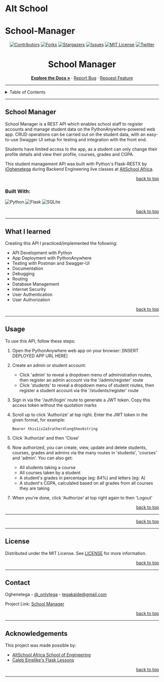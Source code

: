 # Alt School

# School-Manager

<a name="readme-top"></a>

<!-- Project Shields -->
<div align="center">

  [![Contributors][contributors-shield]][contributors-url]
  [![Forks][forks-shield]][forks-url]
  [![Stargazers][stars-shield]][stars-url]
  [![Issues][issues-shield]][issues-url]
  [![MIT License][license-shield]][license-url]
  [![Twitter][twitter-shield]][twitter-url]
</div>

<!-- Project Name -->
<div align="center">
  <h1>School Manager</h1>
</div>

<div>
  <p align="center">
    <a href="https://github.com/iOghenetega/School-Manager#readme"><strong>Explore the Docs »</strong></a>
    ·
    <a href="https://github.com/iOghenetega/School-Manager/issues">Report Bug</a>
    ·
    <a href="https://github.com/iOghenetega/School-Manager/issues">Request Feature</a>
  </p>
</div>

---

<!-- Table of Contents -->
<details>
  <summary>Table of Contents</summary>
  <ol>
    <li>
      <a href="#about-School-Manager">About Ze School</a>
      <ul>
        <li><a href="#built-with">Built With</a></li>
      </ul>
    </li>
    <li><a href="#lessons-learned">Lessons Learned</a></li>
    <li><a href="#usage">Usage</a></li>    
    <li><a href="#sample">Sample</a></li>
    <li><a href="#license">License</a></li>
    <li><a href="#contact">Contact</a></li>
    <li><a href="#acknowledgements">Acknowledgements</a></li>
  </ol>
  <p align="right"><a href="#readme-top">back to top</a></p>
</details>

---

<!-- About the Project -->
## School Manager

School Manager is a REST API which enables school staff to register accounts and manage student data on the PythonAnywhere-powered web app. CRUD operations can be carried out on the student data, with an easy-to-use Swagger UI setup for testing and integration with the front end.

Students have limited access to the app, as a student can only change their profile details and view their profile, courses, grades and CGPA.

This student management API was built with Python's Flask-RESTX by <a href="https://github.com/iOghenetega/School-Manager">iOghenetega</a> during Backend Engineering live classes at <a href="https://altschoolafrica.com/schools/engineering">AltSchool Africa</a>.

<p align="right"><a href="#readme-top">back to top</a></p>

### Built With:

![Python][python]
![Flask][flask]
![SQLite][sqlite]

<p align="right"><a href="#readme-top">back to top</a></p>

---
<!-- Lessons from the Project -->
## What I learned

Creating this API I practiced/implemented the following:
* API Development with Python
* App Deployment with PythonAnywhere
* Testing with Postman and Swagger-UI
* Documentation
* Debugging
* Routing
* Database Management
* Internet Security
* User Authentication
* User Authorization

<p align="right"><a href="#readme-top">back to top</a></p>

---

<!-- GETTING STARTED -->
## Usage

To use this API, follow these steps:

1. Open the PythonAnywhere web app on your browser: [INSERT DEPLOYED APP URL HERE]

2. Create an admin or student account:
    - Click 'admin' to reveal a dropdown menu of administration routes, then register an admin account via the '/admin/register' route
    - Click 'students' to reveal a dropdown menu of student routes, then register a student account via the '/students/register' route

3. Sign in via the '/auth/login' route to generate a JWT token. Copy this access token without the quotation marks

4. Scroll up to click 'Authorize' at top right. Enter the JWT token in the given format, for example:
   ```
   Bearer this1is2a3rather4long5hex6string
   ```

5. Click 'Authorize' and then 'Close'

6. Now authorized, you can create, view, update and delete students, courses, grades and admins via the many routes in 'students', 'courses' and 'admin'. You can also get:
    - All students taking a course
    - All courses taken by a student
    - A student's grades in percentage (eg: 84%) and letters (eg: A)
    - A student's CGPA, calculated based on all grades from all courses they are taking

7. When you're done, click 'Authorize' at top right again to then 'Logout'



<p align="right"><a href="#readme-top">back to top</a></p>

---


<p align="right"><a href="#readme-top">back to top</a></p>

---

<!-- License -->
## License

Distributed under the MIT License. See <a href="https://github.com/iOghenetega/School-Manager/blob/main/LICENSE">LICENSE</a> for more information.

<p align="right"><a href="#readme-top">back to top</a></p>

---

<!-- Contact -->
## Contact

Oghenetega - [@_onlytega](https://twitter.com/_onlytega) - tegakaide@gmail.com

Project Link: [School Manager](https://github.com/iOghenetega/School-Manager)

<p align="right"><a href="#readme-top">back to top</a></p>

---

<!-- Acknowledgements -->
## Acknowledgements

This project was made possible by:

* [AltSchool Africa School of Engineering](https://altschoolafrica.com/schools/engineering)
* [Caleb Emelike's Flask Lessons](https://github.com/CalebEmelike)

<p align="right"><a href="#readme-top">back to top</a></p>

---

<!-- Markdown Links & Images -->
[contributors-shield]: https://img.shields.io/github/contributors/iOghenetega/School-Manager.svg?style=for-the-badge
[contributors-url]: https://github.com/iOghenetega/School-Manager/graphs/contributors
[forks-shield]: https://img.shields.io/github/forks/iOghenetega/School-Manager.svg?style=for-the-badge
[forks-url]: https://github.com/iOghenetega/School-Manager/network/members
[stars-shield]: https://img.shields.io/github/stars/iOghenetega/School-Manager.svg?style=for-the-badge
[stars-url]: https://github.com/ZiOghenetega/School-Manager/stargazers
[issues-shield]: https://img.shields.io/github/issues/iOghenetega/School-Manager.svg?style=for-the-badge
[issues-url]: https://github.com/iOghenetega/School-Manager/issues
[license-shield]: https://img.shields.io/github/license/iOghenetega/School-Manager.svg?style=for-the-badge
[license-url]: https://github.com/iOghenetega/School-Manager/blob/main/LICENSE.txt
[twitter-shield]: https://img.shields.io/badge/-@iOghenetega-1ca0f1?style=for-the-badge&logo=twitter&logoColor=white&link=https://twitter.com/_onlytega
[twitter-url]: https://twitter.com/_onlytega
[python]: https://img.shields.io/badge/python-3670A0?style=for-the-badge&logo=python&logoColor=ffdd54
[flask]: https://img.shields.io/badge/flask-%23000.svg?style=for-the-badge&logo=flask&logoColor=white
[sqlite]: https://img.shields.io/badge/sqlite-%2307405e.svg?style=for-the-badge&logo=sqlite&logoColor=white
